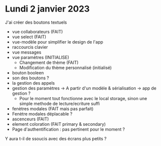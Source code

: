 # Lundi 2 janvier 2023

J'ai créer des boutons textuels

- vue collaborateurs (FAIT)
- vue select (FAIT)
- vue-modèle pour simplifier le design de l'app
- raccourcis clavier
- vue messages
- vue paramètres (INITIALISE)
  - Changement de thème (FAIT)
  - Modification du thème personnalisé (initialisé)
- bouton booleen
- son des boutons ?
- la gestion des appels
- gestion des paramètres -> A partir d'un modèle & sérialisation -> app de gestion ?
  - Pour le moment tout fonctionne avec le local storage, sinon une simple methode de lecture/ecriture suffi
- fenètres modales (FAIT mais pas parfait)
- Fenètre modales déplacable ?
- ascenceurs (FAIT)
- element coloration (FAIT primary & secondary)
- Page d'authentification : pas pertinent pour le moment ?

Y aura t-il de ssoucis avec des écrans plus petits ?